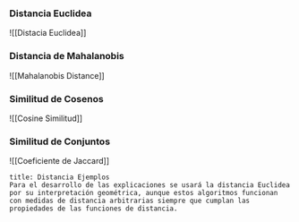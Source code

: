 ### Distancia Euclidea
![[Distacia Euclidea]]



### Distancia de Mahalanobis
![[Mahalanobis Distance]]
### Similitud de Cosenos
![[Cosine Similitud]]

### Similitud de Conjuntos
![[Coeficiente de Jaccard]]


```ad-important
title: Distancia Ejemplos
Para el desarrollo de las explicaciones se usará la distancia Euclidea por su interpretación geométrica, aunque estos algoritmos funcionan con medidas de distancia arbitrarias siempre que cumplan las propiedades de las funciones de distancia.
```
